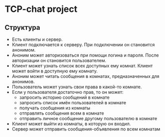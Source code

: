 # TCP-chat project

## Структура

- Есть клиенты и сервер. 
- Клиент подключается к серверу. При подключении он становится анонимом.
- Аноним может авторизоваться при помощи логина и пароля. После авторизации он становится пользователем.
- Клиент может узнать список всех доступных ему комнат. Клиент может войти в доступную ему комнату.
- Аноним может читать сообщения в комнатах, предназначенных для анонимов.
- Пользователь может узнать свои права в какой-то комнате.
- Если у пользователя достаточно прав, то он может:
    * запросить историю сообщений в комнате
    * запросить список имён пользователей в комнате
    * получать сообщения из комнаты
    * отправлять сообщения всем в комнате
    * отправить личное сообщение другому пользователю в комнате
- Клиент может выйти из комнаты, в которую он входил.
- Сервер может отправить сообщения-объявления по всем комнатам